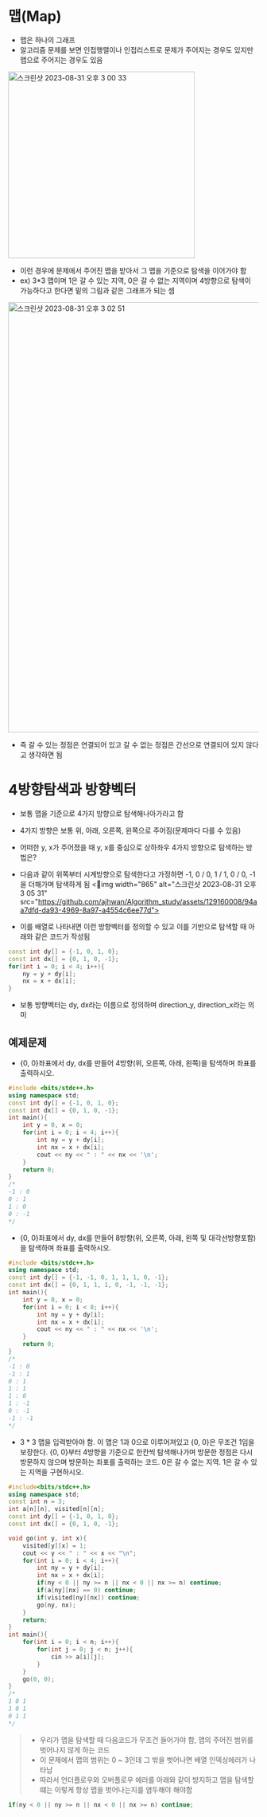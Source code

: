 # 맵(Map)
- 맵은 하나의 그래프
- 알고리즘 문제를 보면 인접행렬이나 인접리스트로 문제가 주어지는 경우도 있지만 맵으로 주어지는 경우도 있음
<img width="375" alt="스크린샷 2023-08-31 오후 3 00 33" src="https://github.com/ajhwan/Algorithm_study/assets/129160008/beefe3cc-8097-4c69-8db2-242fee5aedba">

- 이런 경우에 문제에서 주어진 맵을 받아서 그 맵을 기준으로 탐색을 이어가야 함
- ex) 3*3 맵이며 1은 갈 수 있는 지역, 0은 갈 수 없는 지역이며 4방향으로 탐색이 가능하다고 한다면 밑의 그림과 같은 그래프가 되는 셈
<img width="864" alt="스크린샷 2023-08-31 오후 3 02 51" src="https://github.com/ajhwan/Algorithm_study/assets/129160008/a038b1aa-4164-4766-bb77-9c33f72371e1">

- 즉 갈 수 있는 정점은 연결되어 있고 갈 수 없는 정점은 간선으로 연결되어 있지 않다고 생각하면 됨

# 4방향탐색과 방향벡터
- 보통 맵을 기준으로 4가지 방향으로 탐색해나아가라고 함
- 4가지 방향은 보통 위, 아래, 오른쪽, 왼쪽으로 주어짐(문제마다 다를 수 있음)
- 어떠한 y, x가 주어졌을 때 y, x를 중심으로 상하좌우 4가지 방향으로 탐색하는 방법은?
- 다음과 같이 위쪽부터 시계방향으로 탐색한다고 가정하면 -1, 0 / 0, 1 / 1, 0 / 0, -1 을 더해가며 탐색하게 됨 
<img width="865" alt="스크린샷 2023-08-31 오후 3 05 31" src="https://github.com/ajhwan/Algorithm_study/assets/129160008/94aa7dfd-da93-4969-8a97-a4554c6ee77d">

- 이를 배열로 나타내면 이런 방향벡터를 정의할 수 있고 이를 기반으로 탐색할 때 아래와 같은 코드가 작성됨  
```cpp
const int dy[] = {-1, 0, 1, 0};
const int dx[] = {0, 1, 0, -1};
for(int i = 0; i < 4; i++){
    ny = y + dy[i];
    nx = x + dx[i];
}
```
- 보통 방향벡터는 dy, dx라는 이름으로 정의하며 direction_y, direction_x라는 의미

## 예제문제
-  {0, 0}좌표에서 dy, dx를 만들어 4방향(위, 오른쪽, 아래, 왼쪽)을 탐색하며 좌표를 출력하시오.
```cpp
#include <bits/stdc++.h>
using namespace std; 
const int dy[] = {-1, 0, 1, 0};
const int dx[] = {0, 1, 0, -1};
int main(){
    int y = 0, x = 0;  
    for(int i = 0; i < 4; i++){
        int ny = y + dy[i];
        int nx = x + dx[i];
        cout << ny << " : " << nx << '\n'; 
    } 
    return 0;
}
/*
-1 : 0
0 : 1
1 : 0
0 : -1 
*/
```

- {0, 0}좌표에서 dy, dx를 만들어 8방향(위, 오른쪽, 아래, 왼쪽 및 대각선방향포함)을 탐색하며 좌표를 출력하시오.
```cpp
#include <bits/stdc++.h>
using namespace std; 
const int dy[] = {-1, -1, 0, 1, 1, 1, 0, -1};
const int dx[] = {0, 1, 1, 1, 0, -1, -1, -1};
int main(){
    int y = 0, x = 0;  
    for(int i = 0; i < 8; i++){
        int ny = y + dy[i];
        int nx = x + dx[i];
        cout << ny << " : " << nx << '\n'; 
    } 
    return 0;
}
/*
-1 : 0
-1 : 1
0 : 1
1 : 1
1 : 0
1 : -1
0 : -1
-1 : -1
*/
```

- 3 * 3 맵을 입력받아야 함. 이 맵은 1과 0으로 이루어져있고 {0, 0}은 무조건 1임을 보장한다. {0, 0}부터 4방향을 기준으로 한칸씩 탐색해나가며 방문한 정점은 다시 방문하지 않으며 방문하는 좌표를 출력하는 코드. 0은 갈 수 없는 지역. 1은 갈 수 있는 지역을 구현하시오.
```cpp
#include<bits/stdc++.h>
using namespace std;
const int n = 3; 
int a[n][n], visited[n][n];
const int dy[] = {-1, 0, 1, 0};
const int dx[] = {0, 1, 0, -1};

void go(int y, int x){
    visited[y][x] = 1;
    cout << y << " : " << x << "\n";
    for(int i = 0; i < 4; i++){
        int ny = y + dy[i]; 
        int nx = x + dx[i];
        if(ny < 0 || ny >= n || nx < 0 || nx >= n) continue;
        if(a[ny][nx] == 0) continue;
        if(visited[ny][nx]) continue;
        go(ny, nx);
    }
    return; 
}
int main(){  
    for(int i = 0; i < n; i++){
        for(int j = 0; j < n; j++){
            cin >> a[i][j];
        }
    }
    go(0, 0); 
} 
/* 
1 0 1
1 0 1
0 1 1
*/
```
> - 우리가 맵을 탐색할 때 다음코드가 무조건 들어가야 함, 맵의 주어진 범위를 벗어나지 않게 하는 코드
> - 이 문제에서 맵의 범위는 0 ~ 3인데 그 밖을 벗어나면 배열 인덱싱에러가 나타남
> - 따라서 언더플로우와 오버플로우 에러를 아래와 같이 방지하고 맵을 탐색할 떄는 이렇게 항상 맵을 벗어나는지를 염두해야 해야함 
```cpp
if(ny < 0 || ny >= n || nx < 0 || nx >= n) continue;
```

